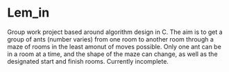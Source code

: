 # Lem_in
Group work project based around algorithm design in C. The aim is to get a group of ants (number varies) from one room to another room through a maze of rooms in the least amonut of moves possible. Only one ant can be in a room at a time, and the shape of the maze can change, as well as the designated start and finish rooms. Currently incomplete.
